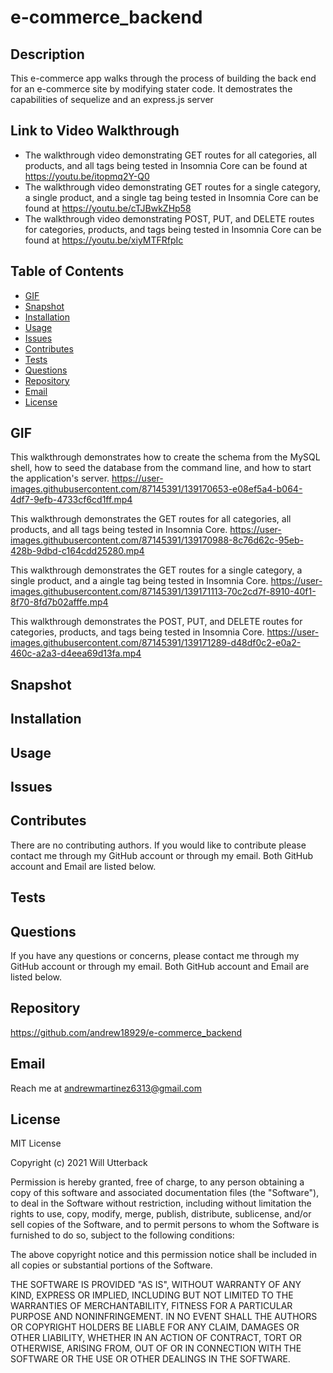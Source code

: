 # e-commerce_backend

## Description
This e-commerce app walks through the process of building the back end for an e-commerce site by modifying stater code. It demostrates the capabilities of sequelize and an express.js server

## Link to Video Walkthrough
- The walkthrough video demonstrating GET routes for all categories, all products, and all tags being tested in Insomnia Core can be found at https://youtu.be/itopmq2Y-Q0
- The walkthrough video demonstrating GET routes for a single category, a single product, and a single tag being tested in Insomnia Core can be found at https://youtu.be/cTJBwkZHp58
- The walkthrough video demonstrating POST, PUT, and DELETE routes for categories, products, and tags being tested in Insomnia Core can be found at https://youtu.be/xiyMTFRfpIc


## Table of Contents
- [GIF](#gif)
- [Snapshot](#snapshot)
- [Installation](#installation)
- [Usage](#usage)
- [Issues](#issues)
- [Contributes](#contributes)
- [Tests](#tests)
- [Questions](#questions)
- [Repository](#repository)
- [Email](#email)
- [License](#license)

## GIF
This walkthrough demonstrates how to create the schema from the MySQL shell, how to seed the database from the command line, and how to start the application's server.
https://user-images.githubusercontent.com/87145391/139170653-e08ef5a4-b064-4df7-9efb-4733cf6cd1ff.mp4

This walkthrough demonstrates the GET routes for all categories, all products, and all tags being tested in Insomnia Core.
https://user-images.githubusercontent.com/87145391/139170988-8c76d62c-95eb-428b-9dbd-c164cdd25280.mp4

This walkthrough demonstrates the GET routes for a single category, a single product, and a aingle tag being tested in Insomnia Core.
https://user-images.githubusercontent.com/87145391/139171113-70c2cd7f-8910-40f1-8f70-8fd7b02afffe.mp4

This walkthrough demonstrates the POST, PUT, and DELETE routes for categories, products, and tags being tested in Insomnia Core.
https://user-images.githubusercontent.com/87145391/139171289-d48df0c2-e0a2-460c-a2a3-d4eea69d13fa.mp4


## Snapshot

## Installation

## Usage

## Issues

## Contributes
There are no contributing authors. If you would like to contribute please contact me through my GitHub account or through my email. Both GitHub account and Email are listed below.

## Tests

## Questions
If you have any questions or concerns, please contact me through my GitHub account or through my email. Both GitHub account and Email are listed below.

## Repository
https://github.com/andrew18929/e-commerce_backend

## Email
Reach me at andrewmartinez6313@gmail.com

## License
MIT License

Copyright (c) 2021 Will Utterback

Permission is hereby granted, free of charge, to any person obtaining a copy of this software and associated documentation files (the "Software"), to deal in the Software without restriction, including without limitation the rights to use, copy, modify, merge, publish, distribute, sublicense, and/or sell copies of the Software, and to permit persons to whom the Software is furnished to do so, subject to the following conditions:

The above copyright notice and this permission notice shall be included in all copies or substantial portions of the Software.

THE SOFTWARE IS PROVIDED "AS IS", WITHOUT WARRANTY OF ANY KIND, EXPRESS OR IMPLIED, INCLUDING BUT NOT LIMITED TO THE WARRANTIES OF MERCHANTABILITY, FITNESS FOR A PARTICULAR PURPOSE AND NONINFRINGEMENT. IN NO EVENT SHALL THE AUTHORS OR COPYRIGHT HOLDERS BE LIABLE FOR ANY CLAIM, DAMAGES OR OTHER LIABILITY, WHETHER IN AN ACTION OF CONTRACT, TORT OR OTHERWISE, ARISING FROM, OUT OF OR IN CONNECTION WITH THE SOFTWARE OR THE USE OR OTHER DEALINGS IN THE SOFTWARE.